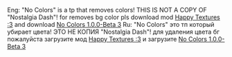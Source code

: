Eng:
"No Colors" is a tp that removes colors!
THIS IS NOT A COPY OF "Nostalgia Dash"!
for removes bg color pls download mod [Happy Textures :3](https://api.geode-sdk.org/v1/mods/alphalaneous.happy_textures/versions/1.3.18/download) and download [No Colors 1.0.0-Beta 3](https://github.com/CMDgds/No-Colors/releases/download/5/cmds.no_colors.zip)
Ru:
"No Colors" это тп который убирает цвета!
ЭТО НЕ КОПИЯ "Nostalgia Dash"!
для удаления цвета бг пожалуйста загрузите мод [Happy Textures :3](https://api.geode-sdk.org/v1/mods/alphalaneous.happy_textures/versions/1.3.18/download) и загрузите [No Colors 1.0.0-Beta 3](https://github.com/CMDgds/No-Colors/releases/download/5/cmds.no_colors.zip)
